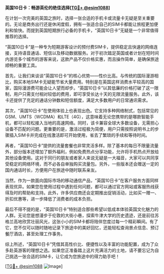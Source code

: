 **英国10日卡：畅游英伦的绝佳选择[[TG💪+ @esim1088](https://t.me/s/esim1088)]**

在计划一次完美的英国之旅时，选择一张合适的手机卡或流量卡无疑是至关重要的。无论是商务出行还是休闲度假，拥有一张适合自己的SIM卡都能让旅程更加便利和愉快。而提到英国短期旅行必备的手机卡，“英国10日卡”无疑是一个非常值得推荐的选择。

“英国10日卡”是一种专为短期游客设计的预付费SIM卡，提供稳定且快速的网络连接，支持语音通话、短信以及移动数据服务。对于初次踏足英国或者计划在短时间内游览多个城市的游客来说，这款产品不仅价格实惠，而且操作简单，是确保旅途顺畅的重要工具。

首先，让我们来谈谈“英国10日卡”的核心优势——性价比高。与传统的国际漫游相比，购买本地SIM卡无疑能节省大量费用。特别是在英国这样消费水平较高的国家，国际漫游费可能会让人望而却步。“英国10日卡”以其低廉的价格打破了这一限制，用户只需支付相对较低的费用，即可享受长达十天的无限流量服务。此外，该卡还提供了充足的通话分钟数和短信额度，满足大多数用户的日常通讯需求。

其次，“英国10日卡”在使用体验上也表现出色。它支持多种网络制式，包括常见的GSM、UMTS（WCDMA）和LTE（4G），这意味着无论您携带的是哪款智能手机，都可以轻松接入当地的高速网络。同时，该卡兼容全球大多数设备，无需担心设备不匹配的问题。更重要的是，激活过程极为简便，用户只需按照说明书上的步骤插入SIM卡并完成在线激活即可开始使用，省去了繁琐的手续和等待时间。

再者，“英国10日卡”提供的流量套餐也非常灵活多样。除了基本的每日不限量流量外，部分版本还增加了额外福利，例如免费热点分享功能，允许将手机热点开放给其他设备使用。这对于同行的朋友或者家人来说无疑是一大福音，大家可以共同享受稳定的网络环境，而不必各自单独购买流量包。另外，一些版本还会赠送一定的国内通话时长，方便用户在旅途中随时联系亲友。

当然，作为一款面向国际市场的移动通信产品，“英国10日卡”在客户服务方面同样表现优异。如果您在使用过程中遇到任何问题，都可以通过官方网站或客服热线获得及时的帮助和支持。此外，许多供应商还会定期推出促销活动，比如买一赠一、折扣优惠等，进一步降低了消费者的成本负担。

最后不得不提的是，“英国10日卡”特别适合那些希望以低成本体验英国文化魅力的人群。无论您是想漫步于伦敦的大街小巷，探索牛津大学的历史遗迹，还是前往苏格兰高地欣赏壮丽风光，这张小小的SIM卡都将陪伴您度过每一个精彩瞬间。有了它，您不仅可以随时随地记录下旅途中的美好回忆，还能轻松查询景点信息、预订餐厅酒店，甚至处理工作事务。

综上所述，“英国10日卡”凭借其高性价比、便捷性以及丰富的功能配置，成为了众多赴英游客的理想之选。如果您正准备踏上这片充满活力的土地，请不要忘记为自己挑选一张合适的SIM卡，让它成为您旅途中的得力助手吧！

[[TG💪+ @esim1088](https://t.me/s/esim1088) ![Image](https://i.postimg.cc/4NQfJmqS/Snipaste-2025-05-13-00-14-12.png)]
